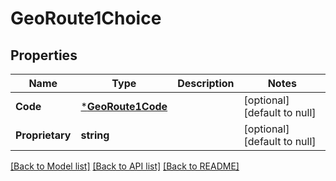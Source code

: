 # GeoRoute1Choice

## Properties
Name | Type | Description | Notes
------------ | ------------- | ------------- | -------------
**Code** | [***GeoRoute1Code**](GeoRoute1Code.md) |  | [optional] [default to null]
**Proprietary** | **string** |  | [optional] [default to null]

[[Back to Model list]](../README.md#documentation-for-models) [[Back to API list]](../README.md#documentation-for-api-endpoints) [[Back to README]](../README.md)

